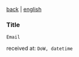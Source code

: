 [back](../README.md)
 | 
[english](../en/date.md)

### Title

```
Email
```

received at: `DoW, datetime`